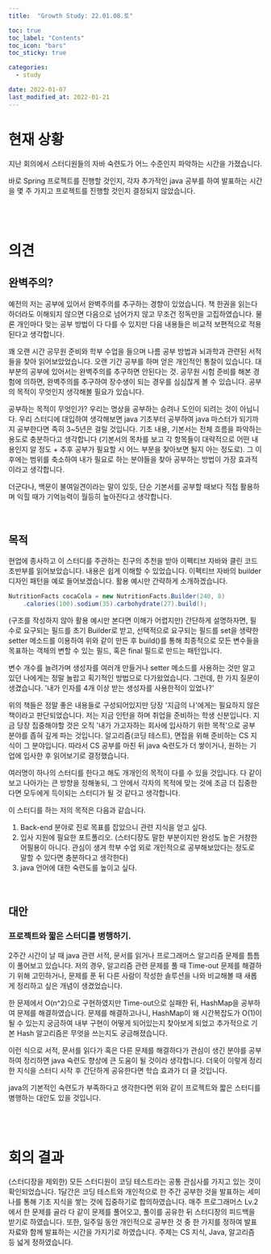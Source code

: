 ```yaml
---
title:  "Growth Study: 22.01.08.토"

toc: true
toc_label: "Contents"
toc_icon: "bars"
toc_sticky: true

categories:
  - study

date: 2022-01-07
last_modified_at: 2022-01-21
---
```




# 현재 상황

 지난 회의에서 스터디원들의 자바 숙련도가 어느 수준인지 파악하는 시간을 가졌습니다.

바로 Spring 프로젝트를 진행할 것인지, 각자 추가적인 java 공부를 하여 발표하는 시간을 몇 주 가지고 프로젝트를 진행할 것인지 결정되지 않았습니다. 

<br/><br/>

# 의견

## 완벽주의?

 예전의 저는 공부에 있어서 완벽주의를 추구하는 경향이 있었습니다. 책 한권을 읽는다 하더라도 이해되지 않으면 다음으로 넘어가지 않고 무조건 정독만을 고집하였습니다. 물론 개인마다 맞는 공부 방법이 다 다를 수 있지만 다음 내용들은 비교적 보편적으로 적용된다고 생각합니다.

 꽤 오랜 시간 공무원 준비와 학부 수업을 들으며 나름 공부 방법과 뇌과학과 관련된 서적들을 찾아 읽어보았었습니다. 오랜 기간 공부를 하며 얻은 개인적인 통찰이 있습니다. 대부분의 공부에 있어서는 완벽주의를 추구하면 안된다는 것. 공무원 시험 준비를 해본 경험에 의하면, 완벽주의를 추구하여 장수생이 되는 경우를 심심찮게 볼 수 있습니다. 공부의 목적이 무엇인지 생각해볼 필요가 있습니다.

 공부하는 목적이 무엇인가? 우리는 명상을 공부하는 승려나 도인이 되려는 것이 아닙니다. 우리 스터디에 대입하여 생각해보면 java 기초부터 공부하여 java 마스터가 되기까지 공부한다면 족히 3~5년은 걸릴 것입니다. 기초 내용, 기본서는 전체 흐름을 파악하는 용도로 충분하다고 생각합니다 (기본서의 목차를 보고 각 항목들이 대략적으로 어떤 내용인지 알 정도 + 추후 공부가 필요할 시 어느 부분을 찾아보면 될지 아는 정도로). 그 이후에는 범위를 축소하여 내가 필요로 하는 분야들을 찾아 공부하는 방법이 가장 효과적이라고 생각합니다.

 더군다나, 백문이 불여일견이라는 말이 있듯, 단순 기본서를 공부할 때보다 직접 활용하며 익힐 때가 기억능력이 월등히 높아진다고 생각합니다.

<br/>

## 목적

 현업에 종사하고 이 스터디를 주관하는 친구의 추천을 받아 이펙티브 자바와 클린 코드 초반부를 읽어보았습니다. 내용은 쉽게 이해할 수 있었습니다. 이펙티브 자바의 builder 디자인 패턴을 예로 들어보겠습니다. 활용 예시만 간략하게 소개하겠습니다.

```java
NutritionFacts cocaCola = new NutritionFacts.Builder(240, 8)
    .calories(100).sodium(35).carbohydrate(27).build();
```

 (구조를 작성하지 않아 활용 예시만 본다면 이해가 어렵지만) 간단하게 설명하자면, 필수로 요구되는 필드를 초기 Builder로 받고, 선택적으로 요구되는 필드를 set을 생략한 setter 메소드를 이용하여 위와 같이 만든 후 build()를 통해 최종적으로 모든 변수들을 목표하는 객체의 변할 수 있는 필드, 혹은 final 필드로 만드는 패턴입니다.

 변수 개수를 늘려가며 생성자를 여러개 만들거나 setter 메소드를 사용하는 것만 알고 있던 나에게는 정말 놀랍고 획기적인 방법으로 다가왔었습니다. 그런데, 한 가지 질문이 생겼습니다. '내가 인자를 4개 이상 받는 생성자를 사용한적이 있었나?'

 위의 책들은 정말 좋은 내용들로 구성되어있지만 당장 '지금의 나'에게는 필요하지 않은 책이라고 판단되었습니다. 저는 지금 인턴을 하며 취업을 준비하는 학생 신분입니다. 지금 당장 집중해야할 것은 오직 '내가 가고자하는 회사에 입사하기 위한 목적'으로 공부 분야를 좁혀 깊게 파는 것입니다. 알고리즘(코딩 테스트), 면접을 위해 준비하는 CS 지식이 그 분야입니다. 따라서 CS 공부를 마친 뒤 java 숙련도가 더 쌓이거나, 원하는 기업에 입사한 후 읽어보기로 결정했습니다.

 여러명이 하나의 스터디를 한다고 해도 개개인의 목적이 다를 수 있을 것입니다. 다 같이 보고 나아가는 큰 방향을 정해놓되, 그 안에서 각자의 목적에 맞는 것에 조금 더 집중한다면 모두에게 득이되는 스터디가 될 것 같다고 생각합니다.

이 스터디를 하는 저의 목적은 다음과 같습니다.

1. Back-end 분야로 진로 목표를 잡았으니 관련 지식을 얻고 싶다.
2. 입사 지원에 필요한 포트폴리오. (스터디장도 말한 부분이지만 완성도 높은 거창한 어필용이 아니다. 관심이 생겨 학부 수업 외로 개인적으로 공부해보았다는 정도로 말할 수 있다면 충분하다고 생각한다)
3. java 언어에 대한 숙련도를 높이고 싶다.

<br/>

## 대안

### 프로젝트와 짧은 스터디를 병행하기.

 2주간 시간이 날 때 java 관련 서적, 문서를 읽거나 프로그래머스 알고리즘 문제를 틈틈이 풀어보고 있습니다. 저의 경우, 알고리즘 관련 문제를 풀 때 Time-out 문제를 해결하기 위해 고민하거나, 문제를 푼 뒤 다른 사람이 작성한 솔루션을 나와 비교해볼 때 새롭게 정리하고 싶은 개념이 생겼었습니다.

 한 문제에서 O(n^2)으로 구현하였지만 Time-out으로 실패한 뒤, HashMap을 공부하여 문제를 해결하였습니다. 문제를 해결하고나니, HashMap이 왜 시간복잡도가 O(1)이 될 수 있는지 궁금하여 내부 구현이 어떻게 되어있는지 찾아보게 되었고 추가적으로 기본 Hash 알고리즘은 무엇을 쓰는지도 궁금해졌습니다.

 이런 식으로 서적, 문서를 읽다가 혹은 다른 문제를 해결하다가 관심이 생긴 분야를 공부하여 정리하면 java 숙련도 향상에 큰 도움이 될 것이라 생각합니다. 더욱이 이렇게 정리한 지식을 스터디 시작 후 간단하게 공유한다면 학습 효과가 더 클 것입니다.

 java의 기본적인 숙련도가 부족하다고 생각한다면 위와 같이 프로젝트와 짧은 스터디를 병행하는 대안도 있을 것입니다.

<br/><br/>

# 회의 결과

 (스터디장을 제외한) 모든 스터디원이 코딩 테스트라는 공통 관심사를 가지고 있는 것이 확인되었습니다. 1달간은 코딩 테스트와 개인적으로 한 주간 공부한 것을 발표하는 세미나를 통해 기초 지식을 쌓는 것에 집중하기로 합의하였습니다. 매주 프로그래머스 Lv.2에서 한 문제를 골라 다 같이 문제를 풀어오고, 풀이를 공유한 뒤 스터디장의 피드백을 받기로 하였습니다. 또한, 일주일 동안 개인적으로 공부한 것 중 한 가지를 정하여 발표자료와 함께 발표하는 시간을 가지기로 하였습니다. 주제는 CS 지식, Java, 알고리즘 등 넓게 정하였습니다.
